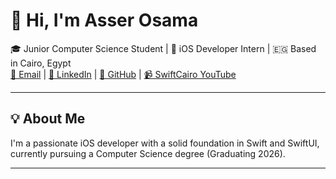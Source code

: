 # 👋 Hi, I'm Asser Osama

🎓 Junior Computer Science Student | 📱 iOS Developer Intern | 🇪🇬 Based in Cairo, Egypt  
[📧 Email](mailto:asser.usamaa@gmail.com) | [💼 LinkedIn](https://linkedin.com/in/asserusama) | [📂 GitHub](https://github.com/asserusama) | [📹 SwiftCairo YouTube](https://www.youtube.com/@SwiftCairo)

---

## 💡 About Me

I'm a passionate iOS developer with a solid foundation in Swift and SwiftUI, currently pursuing a Computer Science degree (Graduating 2026).

---


